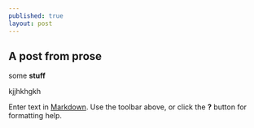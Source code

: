 ```yaml
---
published: true
layout: post
---
```

## A post from prose

some **stuff**


kjjhkhgkh


Enter text in [Markdown](http://daringfireball.net/projects/markdown/). Use the toolbar above, or click the **?** button for formatting help.
